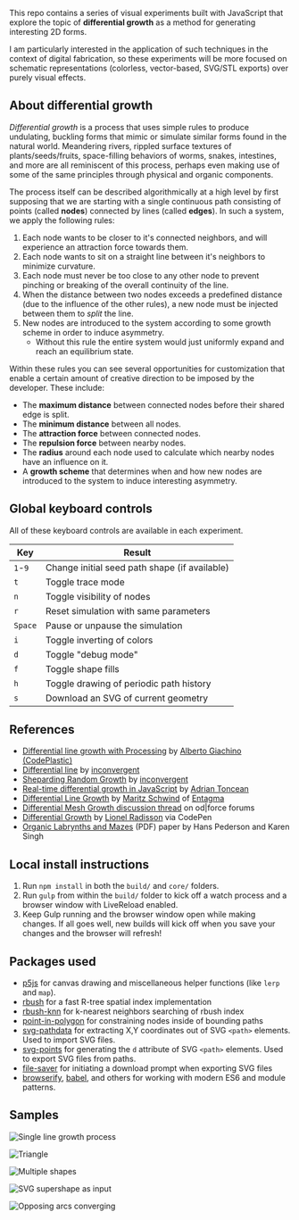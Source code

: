 This repo contains a series of visual experiments built with JavaScript that explore the topic of __differential growth__ as a method for generating interesting 2D forms.

I am particularly interested in the application of such techniques in the context of digital fabrication, so these experiments will be more focused on schematic representations (colorless, vector-based, SVG/STL exports) over purely visual effects.

## About differential growth

_Differential growth_ is a process that uses simple rules to produce undulating, buckling forms that mimic or simulate similar forms found in the natural world. Meandering rivers, rippled surface textures of plants/seeds/fruits, space-filling behaviors of worms, snakes, intestines, and more are all reminiscent of this process, perhaps even making use of some of the same principles through physical and organic components.

The process itself can be described algorithmically at a high level by first supposing that we are starting with a single continuous path consisting of points (called __nodes__) connected by lines (called __edges__). In such a system, we apply the following rules:

1. Each node wants to be closer to it's connected neighbors, and will experience an attraction force towards them.
2. Each node wants to sit on a straight line between it's neighbors to minimize curvature.
3. Each node must never be too close to any other node to prevent pinching or breaking of the overall continuity of the line.
4. When the distance between two nodes exceeds a predefined distance (due to the influence of the other rules), a new node must be injected between them to _split_ the line.
5. New nodes are introduced to the system according to some growth scheme in order to induce asymmetry.
    * Without this rule the entire system would just uniformly expand and reach an equilibrium state.

Within these rules you can see several opportunities for customization that enable a certain amount of creative direction to be imposed by the developer. These include:

* The __maximum distance__ between connected nodes before their shared edge is split.
* The __minimum distance__ between all nodes.
* The __attraction force__ between connected nodes.
* The __repulsion force__ between nearby nodes.
* The __radius__ around each node used to calculate which nearby nodes have an influence on it.
* A __growth scheme__ that determines when and how new nodes are introduced to the system to induce interesting asymmetry. 

## Global keyboard controls
All of these keyboard controls are available in each experiment.

| Key     | Result                                         |
| ------- | ---------------------------------------------- |
| `1`-`9` | Change initial seed path shape (if available)  |
| `t`     | Toggle trace mode                              |
| `n`     | Toggle visibility of nodes                     |
| `r`     | Reset simulation with same parameters          |
| `Space` | Pause or unpause the simulation                |
| `i`     | Toggle inverting of colors                     |
| `d`     | Toggle "debug mode"                            |
| `f`     | Toggle shape fills                             |
| `h`     | Toggle drawing of periodic path history        |
| `s`     | Download an SVG of current geometry            |

## References

* [Differential line growth with Processing](http://www.codeplastic.com/2017/07/22/differential-line-growth-with-processing/) by [Alberto Giachino (CodePlastic)](http://www.codeplastic.com/)
* [Differential line](https://inconvergent.net/generative/differential-line/) by [inconvergent](https://inconvergent.net/)
* [Sheparding Random Growth](https://inconvergent.net/2016/shepherding-random-growth/) by [inconvergent](https://inconvergent.net/)
* [Real-time differential growth in JavaScript](http://adrianton3.github.io/blog/art/differential-growth/differential-growth.html) by [Adrian Toncean](https://github.com/adrianton3)
* [Differential Line Growth](http://www.entagma.com/differential-line-growth/) by [Maritz Schwind](https://cargocollective.com/moritzschwind) of [Entagma](http://www.entagma.com/)
* [Differential Mesh Growth discussion thread](https://forums.odforce.net/topic/25534-differential-curve-growth/) on od|force forums
* [Differential Growth](https://codepen.io/MAKIO135/pen/EwYPmb) by [Lionel Radisson](http://makio135.com/) via CodePen
* [Organic Labrynths and Mazes](http://www.dgp.toronto.edu/~karan/artexhibit/mazes.pdf) (PDF) paper by Hans Pederson and Karen Singh

## Local install instructions

1. Run `npm install` in both the `build/` and `core/` folders.
2. Run `gulp` from within the `build/` folder to kick off a watch process and a browser window with LiveReload enabled.
3. Keep Gulp running and the browser window open while making changes. If all goes well, new builds will kick off when you save your changes and the browser will refresh!

## Packages used

* [p5js](https://www.npmjs.com/package/p5) for canvas drawing and miscellaneous helper functions (like `lerp` and `map`).
* [rbush](https://www.npmjs.com/package/rbush) for a fast R-tree spatial index implementation
* [rbush-knn](https://www.npmjs.com/package/rbush-knn) for k-nearest neighbors searching of rbush index
* [point-in-polygon](https://www.npmjs.com/package/point-in-polygon) for constraining nodes inside of bounding paths
* [svg-pathdata](https://www.npmjs.com/package/svg-pathdata) for extracting X,Y coordinates out of SVG `<path>` elements. Used to import SVG files.
* [svg-points](https://www.npmjs.com/package/svg-points) for generating the `d` attribute of SVG `<path>` elements. Used to export SVG files from paths.
* [file-saver](https://www.npmjs.com/package/file-saver) for initiating a download prompt when exporting SVG files
* [browserify](https://www.npmjs.com/package/browserify), [babel](https://www.npmjs.com/package/babel-core), and others for working with modern ES6 and module patterns.

## Samples


![Single line growth process](https://raw.githubusercontent.com/jasonwebb/2d-differential-growth-experiments/master/01%20-%20single%20line/images/01-growth-process.gif)

![Triangle](https://raw.githubusercontent.com/jasonwebb/2d-differential-growth-experiments/master/02%20-%20simple%20closed%20shape/images/02-triangle-growth.gif)

![Multiple shapes](https://raw.githubusercontent.com/jasonwebb/2d-differential-growth-experiments/master/03%20-%20multiple%20shapes/images/03-growth-normal.gif)

![SVG supershape as input](https://raw.githubusercontent.com/jasonwebb/2d-differential-growth-experiments/master/04%20-%20SVG%20as%20input/images/04-superformula-growth-process-inverted.gif)

![Opposing arcs converging](https://raw.githubusercontent.com/jasonwebb/2d-differential-growth-experiments/master/05%20-%20line%20studies/images/08-opp-arcs-solid-trace.png)